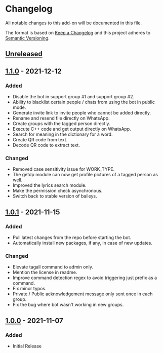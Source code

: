 # Changelog
All notable changes to this add-on will be documented in this file.

The format is based on [Keep a Changelog](https://keepachangelog.com/en/1.0.0/) and
this project adheres to [Semantic Versioning](https://semver.org/spec/v2.0.0.html).

## [Unreleased]

## [1.1.0] - 2021-12-12
### Added
- Disable the bot in support group #1 and support group #2.
- Ability to blacklist certain people / chats from using the bot in public mode.
- Generate invite link to invite people who cannot be added directly.
- Rename and resend file directly on WhatsApp.
- Create groups with the tagged person directly.
- Execute C++ code and get output directly on WhatsApp.
- Search for meaning in the dictionary for a word.
- Create QR code from text.
- Decode QR code to extract text.

### Changed
- Removed case sensitivity issue for WORK_TYPE.
- The getdp module can now get profile pictures of a tagged person as well.
- Improved the lyrics search module.
- Make the permission check asynchronous.
- Switch back to stable version of baileys.

## [1.0.1] - 2021-11-15
### Added
- Pull latest changes from the repo before starting the bot.
- Automatically install new packages, if any, in case of new updates.

### Changed
- Elevate tagall command to admin only.
- Mention the license in readme.
- Improve command detection regex to avoid triggering just prefix as a command.
- Fix minor typos.
- Private / Public acknowledgement message only sent once in each group.
- Fix the bug where bot wasn't working in new groups.

## [1.0.0] - 2021-11-07
### Added
- Initial Release

[Unreleased]: https://github.com/OsharaShaveen/WhatsDevil-Official/compare/v1.1.0...HEAD
[1.1.0]: https://github.com/OsharaShaveen/WhatsDevil-Official/releases/tag/v1.1.0
[1.0.1]: https://github.com/OsharaShaveen/WhatsDevil-Official/releases/tag/v1.0.1
[1.0.0]: https://github.com/OsharaShaveen/WhatsDevil-Official/releases/tag/v1.0.0